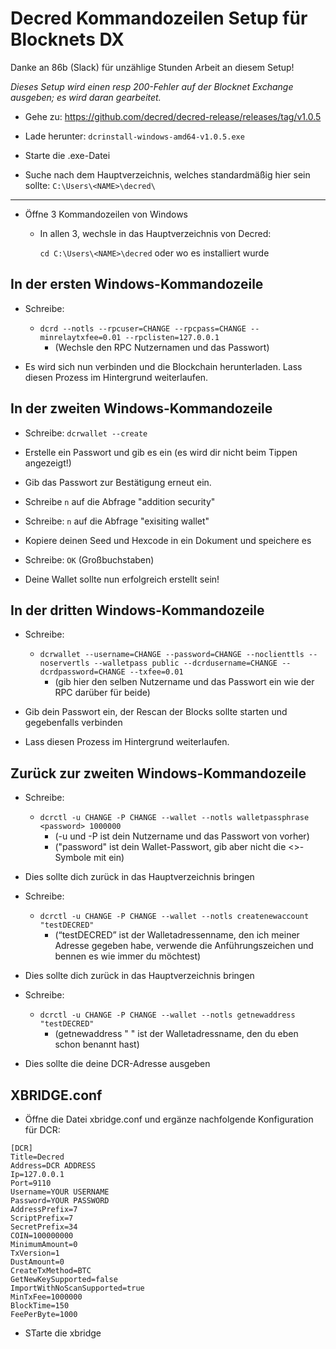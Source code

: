# Decred Kommandozeilen Setup für Blocknets DX

Danke an 86b (Slack) für unzählige Stunden Arbeit an diesem Setup!

*Dieses Setup wird einen resp 200-Fehler auf der Blocknet Exchange ausgeben; es wird daran gearbeitet.* 

* Gehe zu: https://github.com/decred/decred-release/releases/tag/v1.0.5

* Lade herunter: `dcrinstall-windows-amd64-v1.0.5.exe`

* Starte die .exe-Datei

* Suche nach dem Hauptverzeichnis, welches standardmäßig hier sein sollte: `C:\Users\<NAME>\decred\ `

---

* Öffne 3 Kommandozeilen von Windows
  * In allen 3, wechsle in das Hauptverzeichnis von Decred:
  
	  `cd C:\Users\<NAME>\decred` oder wo es installiert wurde
    
## In der ersten Windows-Kommandozeile

* Schreibe:

  * `dcrd --notls --rpcuser=CHANGE --rpcpass=CHANGE --minrelaytxfee=0.01 --rpclisten=127.0.0.1`
  	* (Wechsle den RPC Nutzernamen und das Passwort)

* Es wird sich nun verbinden und die Blockchain herunterladen. Lass diesen Prozess im Hintergrund weiterlaufen.

## In der zweiten Windows-Kommandozeile

* Schreibe: `dcrwallet --create`

* Erstelle ein Passwort und gib es ein (es wird dir nicht beim Tippen angezeigt!) 

* Gib das Passwort zur Bestätigung erneut ein.

* Schreibe `n` auf die Abfrage "addition security"

* Schreibe: `n` auf die Abfrage "exisiting wallet"

* Kopiere deinen Seed und Hexcode in ein Dokument und speichere es

* Schreibe: `OK`  (Großbuchstaben)

* Deine Wallet sollte nun erfolgreich erstellt sein!

## In der dritten Windows-Kommandozeile

* Schreibe:

	* `dcrwallet --username=CHANGE --password=CHANGE --noclienttls --noservertls --walletpass public --dcrdusername=CHANGE --dcrdpassword=CHANGE --txfee=0.01`
		* (gib hier den selben Nutzername und das Passwort ein wie der RPC darüber für beide)

* Gib dein Passwort ein, der Rescan der Blocks sollte starten und gegebenfalls verbinden
  
* Lass diesen Prozess im Hintergrund weiterlaufen.

## Zurück zur zweiten Windows-Kommandozeile

* Schreibe: 

	* `dcrctl -u CHANGE -P CHANGE --wallet --notls walletpassphrase <password> 1000000`
		* (-u und -P ist dein Nutzername und das Passwort von vorher)
		* ("password" ist dein Wallet-Passwort, gib aber nicht die <>-Symbole mit ein)

* Dies sollte dich zurück in das Hauptverzeichnis bringen

* Schreibe: 

	* `dcrctl -u CHANGE -P CHANGE --wallet --notls createnewaccount "testDECRED"`
		* (“testDECRED” ist der Walletadressenname, den ich meiner Adresse gegeben habe, verwende die Anführungszeichen und bennen es wie immer du möchtest)

* Dies sollte dich zurück in das Hauptverzeichnis bringen

* Schreibe:

	* `dcrctl -u CHANGE -P CHANGE --wallet --notls getnewaddress "testDECRED"`
		* (getnewaddress " " ist der Walletadressname, den du eben schon benannt hast)

* Dies sollte die deine DCR-Adresse ausgeben

## XBRIDGE.conf

* Öffne die Datei xbridge.conf und ergänze nachfolgende Konfiguration für DCR:

```
[DCR]
Title=Decred
Address=DCR ADDRESS
Ip=127.0.0.1
Port=9110
Username=YOUR USERNAME
Password=YOUR PASSWORD
AddressPrefix=7
ScriptPrefix=7
SecretPrefix=34
COIN=100000000
MinimumAmount=0
TxVersion=1
DustAmount=0
CreateTxMethod=BTC
GetNewKeySupported=false
ImportWithNoScanSupported=true
MinTxFee=1000000
BlockTime=150
FeePerByte=1000
```

* STarte die xbridge


